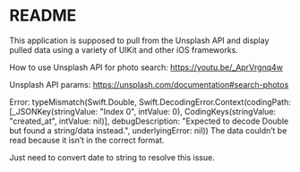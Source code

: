 #  README

This application is supposed to pull from the Unsplash API and display pulled data using a variety of UIKit and other iOS frameworks.

How to use Unsplash API for photo search:
https://youtu.be/_AprVrgnq4w

Unsplash API params:
https://unsplash.com/documentation#search-photos

Error: typeMismatch(Swift.Double, Swift.DecodingError.Context(codingPath: [_JSONKey(stringValue: "Index 0", intValue: 0), CodingKeys(stringValue: "created_at", intValue: nil)], debugDescription: "Expected to decode Double but found a string/data instead.", underlyingError: nil))
The data couldn’t be read because it isn’t in the correct format.

Just need to convert date to string to resolve this issue.


